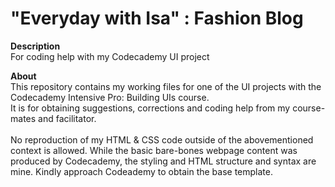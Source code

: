 # "Everyday with Isa" : Fashion Blog
<strong>Description</strong><br />
For coding help with my Codecademy UI project

<strong>About</strong><br />
This repository contains my working files for one of the UI projects with the Codecademy Intensive Pro: Building UIs course.<br />
It is for obtaining suggestions, corrections and coding help from my course-mates and facilitator.<br /><br />
No reproduction of my HTML & CSS code outside of the abovementioned context is allowed. 
While the basic bare-bones webpage content was produced by Codecademy, the styling and HTML structure and syntax are mine.
Kindly approach Codeademy to obtain the base template.

